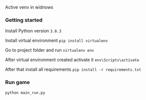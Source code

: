 Active venv in widnows

### Getting started
Install Python version 
`3.8.3`

Install virtual environment
```pip install virtualenv```

Go to project folder and run 
```virtualenv env```

After virtual environment created activate it
```env\Scripts\activate```

After that install all requirements
```pip install -r requirements.txt```

### Run game
```python main_run.py```
